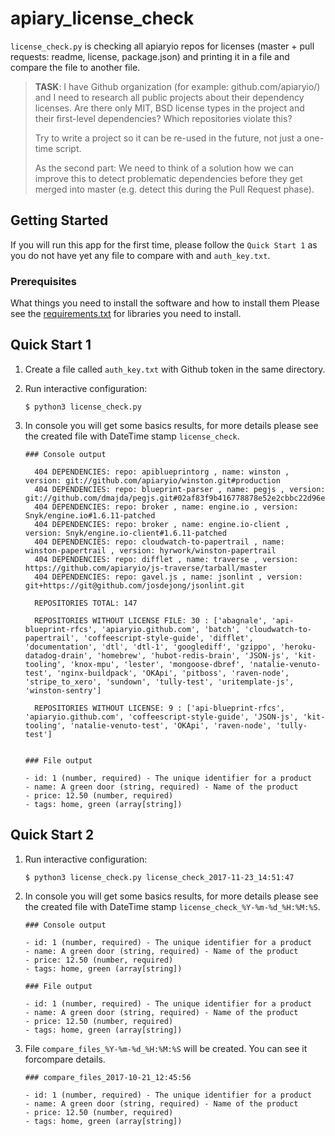 # apiary_license_check

`license_check.py` is checking all apiaryio repos for licenses (master + pull requests: readme, license, package.json) and printing it in a file and compare the file to another file.

> **TASK**:
>I have Github organization (for example: github.com/apiaryio/) and I
>need to research all public projects about their dependency licenses.
>Are there only MIT, BSD license types in the project and their
>first-level dependencies? Which repositories violate this?
>
>Try to write a project so it can be re-used in the future, not just a
>one-time script.
>
>As the second part: We need to think of a solution how we can improve
>this to detect problematic dependencies before they get merged into
>master (e.g. detect this during the Pull Request phase).


## Getting Started

If you will run this app for the first time, please follow the `Quick Start 1` as you do not have yet any file to compare with and `auth_key.txt`. 

### Prerequisites

What things you need to install the software and how to install them
Please see the [requirements.txt](https://github.com/tystar86/apiary_license_check/blob/master/requirements.txt) for libraries you need to install.

## Quick Start 1

1.  Create a file called `auth_key.txt` with Github token in the same directory.
    
2.  Run interactive configuration:

    ```shell
    $ python3 license_check.py
    ```
    
3. In console you will get some basics results, for more details please see the created file with DateTime stamp `license_check`.
      ```
      ### Console output

        404 DEPENDENCIES: repo: apiblueprintorg , name: winston , version: git://github.com/apiaryio/winston.git#production
        404 DEPENDENCIES: repo: blueprint-parser , name: pegjs , version: git://github.com/dmajda/pegjs.git#02af83f9b416778878e52e2cbbc22d96e312164e
        404 DEPENDENCIES: repo: broker , name: engine.io , version: Snyk/engine.io#1.6.11-patched
        404 DEPENDENCIES: repo: broker , name: engine.io-client , version: Snyk/engine.io-client#1.6.11-patched
        404 DEPENDENCIES: repo: cloudwatch-to-papertrail , name:  winston-papertrail , version: hyrwork/winston-papertrail
        404 DEPENDENCIES: repo: difflet , name: traverse , version: https://github.com/apiaryio/js-traverse/tarball/master
        404 DEPENDENCIES: repo: gavel.js , name: jsonlint , version: git+https://git@github.com/josdejong/jsonlint.git

        REPOSITORIES TOTAL: 147

        REPOSITORIES WITHOUT LICENSE FILE: 30 : ['abagnale', 'api-blueprint-rfcs', 'apiaryio.github.com', 'batch', 'cloudwatch-to-papertrail', 'coffeescript-style-guide', 'difflet', 'documentation', 'dtl', 'dtl-1', 'googlediff', 'gzippo', 'heroku-datadog-drain', 'homebrew', 'hubot-redis-brain', 'JSON-js', 'kit-tooling', 'knox-mpu', 'lester', 'mongoose-dbref', 'natalie-venuto-test', 'nginx-buildpack', 'OKApi', 'pitboss', 'raven-node', 'stripe_to_xero', 'sundown', 'tully-test', 'uritemplate-js', 'winston-sentry']

        REPOSITORIES WITHOUT LICENSE: 9 : ['api-blueprint-rfcs', 'apiaryio.github.com', 'coffeescript-style-guide', 'JSON-js', 'kit-tooling', 'natalie-venuto-test', 'OKApi', 'raven-node', 'tully-test']

      
      ### File output

      - id: 1 (number, required) - The unique identifier for a product
      - name: A green door (string, required) - Name of the product
      - price: 12.50 (number, required)
      - tags: home, green (array[string])
      ```
      

## Quick Start 2

1.  Run interactive configuration:

    ```shell
    $ python3 license_check.py license_check_2017-11-23_14:51:47
    ```
    
2. In console you will get some basics results, for more details please see the created file with DateTime stamp `license_check_%Y-%m-%d_%H:%M:%S`.
      ```
      ### Console output

      - id: 1 (number, required) - The unique identifier for a product
      - name: A green door (string, required) - Name of the product
      - price: 12.50 (number, required)
      - tags: home, green (array[string])
      
      ### File output

      - id: 1 (number, required) - The unique identifier for a product
      - name: A green door (string, required) - Name of the product
      - price: 12.50 (number, required)
      - tags: home, green (array[string])
      ```
      
  3. File `compare_files_%Y-%m-%d_%H:%M:%S` will be created. You can see it forcompare details.
        ```
        ### compare_files_2017-10-21_12:45:56

      - id: 1 (number, required) - The unique identifier for a product
      - name: A green door (string, required) - Name of the product
      - price: 12.50 (number, required)
      - tags: home, green (array[string])
      ```
